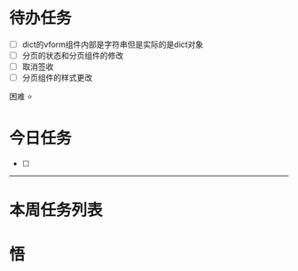 # 待办任务
- [ ] dict的vform组件内部是字符串但是实际的是dict对象
- [ ] 分页的状态和分页组件的修改
- [ ] 取消签收
- [ ] 分页组件的样式更改

困难
⭐

# 今日任务
- [ ] 




------
# 本周任务列表



# 悟